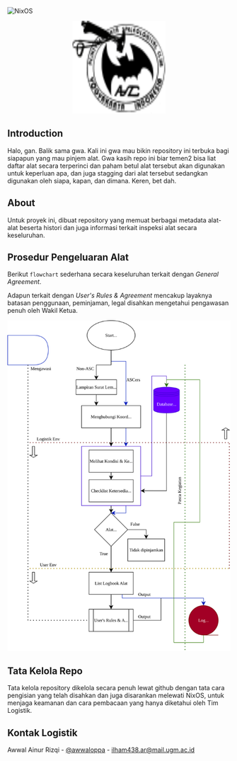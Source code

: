 ![NixOS](https://img.shields.io/badge/NIXOS-5277C3.svg?style=for-the-badge&logo=NixOS&logoColor=white)

<!-- Project Logo -->

<div align="center">
    <img src="logo/LogistikLogo.svg" alt="Logo" width="210"; height="210">
</div>

## Introduction

Halo, gan. Balik sama gwa. Kali ini gwa mau bikin repository ini terbuka bagi siapapun yang
mau pinjem alat. Gwa kasih repo ini biar temen2 bisa liat daftar alat secara terperinci
dan paham betul alat tersebut akan digunakan untuk keperluan apa, dan juga stagging dari
alat tersebut sedangkan digunakan oleh siapa, kapan, dan dimana. Keren, bet dah.

## About

Untuk proyek ini, dibuat repository yang memuat berbagai metadata alat-alat beserta histori
dan juga informasi terkait inspeksi alat secara keseluruhan.

## Prosedur Pengeluaran Alat

Berikut ```flowchart``` sederhana secara keseluruhan terkait dengan *General Agreement*.

Adapun terkait dengan *User's Rules & Agreement* mencakup layaknya batasan penggunaan,
peminjaman, legal disahkan mengetahui pengawasan penuh oleh Wakil Ketua.

<div align="center">
    <img src="manuals/Coupdetat.svg" alt="Logo" style="width:auto;">
</div>

## Tata Kelola Repo

Tata kelola repository dikelola secara penuh lewat github dengan tata cara pengisian yang
telah disahkan dan juga disarankan melewati NixOS, untuk menjaga keamanan dan cara
pembacaan yang hanya diketahui oleh Tim Logistik.

## Kontak Logistik

Awwal Ainur Rizqi - [@awwaloppa](https://instagram.com/awwaloppa) - ilham438.ar@mail.ugm.ac.id
